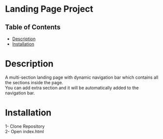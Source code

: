 # Landing Page Project

## Table of Contents

* [Description](#description)
* [Installation](#Installation)

# Description

A multi-section landing page with dynamic navigation bar which contains all the sections inside the page.<br>
You can add extra section and it will be automatically added to the navigation bar.

# Installation

1- Clone Repository<br>
2- Open index.html